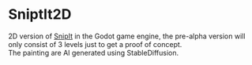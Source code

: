 # SniptIt2D

2D version of [SnipIt](https://github.com/ohmlet-studio/SnipIt) in the Godot game engine, the pre-alpha version will only consist of 3 levels just to get a proof of concept.  
The painting are AI generated using StableDiffusion.
